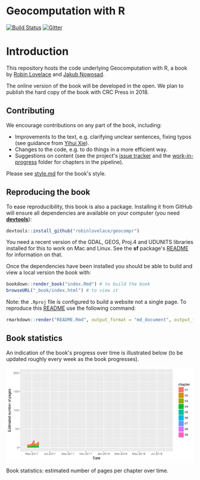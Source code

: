 <!-- README.md is generated from README.Rmd. Please edit that file - rmarkdown::render('README.Rmd', output_format = 'md_document', output_file = 'README.md') -->
Geocomputation with R
=====================

[![Build Status](https://travis-ci.org/Robinlovelace/geocompr.svg?branch=master)](https://travis-ci.org/Robinlovelace/geocompr) [![Gitter](https://badges.gitter.im/geocompr/lobby.svg)](https://gitter.im/geocompr/Lobby)

Introduction
============

This repository hosts the code underlying Geocomputation with R, a book by [Robin Lovelace](http://robinlovelace.net/) and [Jakub Nowosad](https://nowosad.github.io/).

The online version of the book will be developed in the open. We plan to publish the hard copy of the book with CRC Press in 2018.

Contributing
------------

We encourage contributions on any part of the book, including:

-   Improvements to the text, e.g. clarifying unclear sentences, fixing typos (see guidance from [Yihui Xie](https://yihui.name/en/2013/06/fix-typo-in-documentation/)).
-   Changes to the code, e.g. to do things in a more efficient way.
-   Suggestions on content (see the project's [issue tracker](https://github.com/Robinlovelace/geocompr/issues) and the [work-in-progress](https://github.com/Robinlovelace/geocompr/tree/master/work-in-progress) folder for chapters in the pipeline).

Please see [style.md](https://github.com/Robinlovelace/geocompr/blob/master/style.md) for the book's style.

Reproducing the book
--------------------

To ease reproducibility, this book is also a package. Installing it from GitHub will ensure all dependencies are available on your computer (you need [**devtools**](https://github.com/hadley/devtools)):

``` r
devtools::install_github("robinlovelace/geocompr")
```

You need a recent version of the GDAL, GEOS, Proj.4 and UDUNITS libraries installed for this to work on Mac and Linux. See the **sf** package's [README](https://github.com/edzer/sfr) for information on that.

Once the dependencies have been installed you should be able to build and view a local version the book with:

``` r
bookdown::render_book("index.Rmd") # to build the book
browseURL("_book/index.html") # to view it
```

Note: the `.Rproj` file is configured to build a website not a single page. To reproduce this [README](https://github.com/Robinlovelace/geocompr/blob/master/README.Rmd) use the following command:

``` r
rmarkdown::render("README.Rmd", output_format = "md_document", output_file = "README.md")
```

Book statistics
---------------

An indication of the book's progress over time is illustrated below (to be updated roughly every week as the book progresses).

![](README_files/figure-markdown_github/bookstats-1.png)

Book statistics: estimated number of pages per chapter over time.
